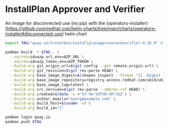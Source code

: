 # InstallPlan Approver and Verifier

An image for disconnected use (no pip) with the (operators-installer)[https://github.com/redhat-cop/helm-charts/tree/main/charts/operators-installer#disconnected-use] helm chart

```sh
export TAG="quay.io/trevorbox/installplanapproverandverifier:4.16.0" # replace with your tag

podman build -t $TAG . \
  --secret=id=azp_url,env=AZP_URL \
  --secret=id=azp_token,env=AZP_TOKEN \
  --build-arg git_origin_url=$(git config --get remote.origin.url) \
  --build-arg git_revision=$(git rev-parse HEAD) \
  --build-arg base_image_digest=$(skopeo inspect --format "{{ .Digest }}" docker://quay.io/openshift/origin-cli:4.16) \
  --build-arg base_image_repository=registry.access.redhat.com/ubi9/ubi \
  --build-arg base_image_tag=latest \
  --build-arg src_version=$(git rev-parse --abbrev-ref HEAD) \
  --build-arg created=$(date -u +'%Y-%m-%dT%H:%M:%SZ') \
  --build-arg author_emails="myorg@example.com" \
  --build-arg build_host=$(uname -n) \
  --build-arg build_id="1"

podman login quay.io
podman push $TAG
```
